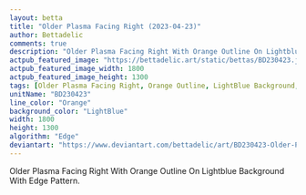 ```yaml
---
layout: betta
title: "Older Plasma Facing Right (2023-04-23)"
author: Bettadelic
comments: true
description: "Older Plasma Facing Right With Orange Outline On Lightblue Background With Edge Pattern."
actpub_featured_image: "https://bettadelic.art/static/bettas/BD230423.jpg"
actpub_featured_image_width: 1800
actpub_featured_image_height: 1300
tags: [Older Plasma Facing Right, Orange Outline, LightBlue Background, Edge Pattern, April 2023]
unitName: "BD230423"
line_color: "Orange"
background_color: "LightBlue"
width: 1800
height: 1300
algorithm: "Edge"
deviantart: "https://www.deviantart.com/bettadelic/art/BD230423-Older-Plasma-Facing-Right-2023-04-23-959436387"
---
```


Older Plasma Facing Right With Orange Outline On Lightblue Background With Edge Pattern.
